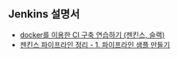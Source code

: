 
## Jenkins 설명서 
- [docker를 이용한 CI 구축 연습하기 (젠킨스, 슬랙)](https://jojoldu.tistory.com/139)
- [젠킨스 파이프라인 정리 - 1. 파이프라인 샘플 만들기](https://jojoldu.tistory.com/355)

